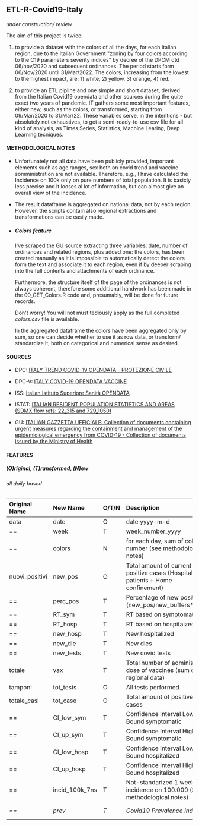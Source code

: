 ## ETL-R-Covid19-Italy
*under construction/ review*

The aim of this project is twice: 

1. to provide a dataset with the colors of all the days, for each Italian region, due to the Italian Government "zoning by four colors according to the C19 parameters severity indices" by decree of the DPCM dtd 06/nov/2020 and subsequent ordinances. The period starts form 06/Nov/2020 until 31/Mar/2022. The colors, increasing from the lowest to the highest impact, are: 1) white, 2) yellow, 3) orange, 4) red.

2. to provide an ETL pipline and one simple and short dataset, derived from the Italian Covid19 opendata and other sources during the quite exact two years of pandemic. IT gathers some most important features, either new, such as the colors, or transformed, starting from 09/Mar/2020 to 31/Mar/22.
These variables serve, in the intentions - but absolutely not exhaustives, to get a semi-ready-to-use csv file for all kind of analysis, as Times Series, Statistics, Machine Learing, Deep Learning tecniques.


#### **METHODOLOGICAL NOTES**

- Unfortunately not all data have been publicly provided, important elements such as age ranges, sex both on covid trend and vaccine somministration are not available. Therefore, e.g., I have calculated the Incidence on 100k only on pure numbers of total population. It is basicly less precise and it looses al lot of information, but can almost give an overall view of the incidence.

- The result dataframe is aggregated on national data, not by each region. However, the scripts contain also regional extractions and transformations can be easily made.

- #####  **Colors** feature

  I've scraped the GU source extracting three variables: date, number of ordinances and related regions, plus added one: the colors,  has been created manually as it is impossible to automatically detect the colors form the text and associate it to each region, even if by deeper scraping into the full contents and attachments of each ordinance.

  Furthermore, the structure itself of the page of the ordinances is not always coherent, therefore some additional handwork has been made in the 00_GET_Colors.R code and, presumably, will be done for future records.

  Don't worry! You will not must tediously apply as the full completed *colors.csv* file is  available.

  In the aggregated dataframe the colors have been aggregated only by sum, so one can decide whether to use it as row data, or transform/ standardize it, both on categorical and numerical sense as desired.


#### **SOURCES**

- DPC: [ITALY TREND COVID-19 OPENDATA - PROTEZIONE CIVILE](https://github.com/pcm-dpc/COVID-19/blob/master/dati-andamento-covid19-italia.md)

- DPC-V: [ITALY COVID-19 OPENDATA VACCINE](https://github.com/italia/covid19-opendata-vaccini/blob/master/README.md)

- ISS: [Italian Istituto Superiore Sanità OPENDATA](https://www.epicentro.iss.it/coronavirus/sars-cov-2-sorveglianza-dati)

- ISTAT: [ITALIAN RESIDENT POPULATION STATISTICS AND AREAS (SDMX flow refs: 22_315 and 729_1050)](http://dati.istat.it/)

- GU: [ITALIAN GAZZETTA UFFICIALE: Collection of documents containing urgent measures regarding the containment and management of the epidemiological emergency from COVID-19 - Collection of documents issued by the Ministry of Health](https://www.gazzettaufficiale.it/attiAssociati/1?areaNode=17)


#### **FEATURES**
##### **(O)riginal, (T)ransformed, (N)ew**
###### *all daily based*

| Original Name| New Name | O/T/N | Description | Source | Type |
| :----------- | :----------- | :----------- | :------------- | :----------- | :----------- |
| data | date | O | date yyyy-m-d | == | date |
| == | week | T | week_number_yyyy | == | chr |
| == | colors | N | for each day, sum of color number (see methodological notes) | GU | int |
| nuovi_positivi | new_pos | O | Total amount of current positive cases (Hospitalised patients + Home confinement) | DPC | int |
| == | perc_pos | T | Percentage of new positives (new_pos/new_buffers*100) | DPC | dbl |
| == | RT_sym | T | RT based on symptomatics | ISS | dbl |
| == | RT_hosp | T | RT based on hospitaized | DPC | dbl |
| == | new_hosp | T | New hospitalized | DPC | int |
| == | new_die | T | New dies | DPC | int |
| == | new_tests | T | New covid tests | DPC | int |
| totale | vax | T | Total number of administred dose of vaccines (sum of all regional data)  | DPC-V | int |
| tamponi | tot_tests | O | All tests performed | DPC | int |
| totale_casi | tot_case | O | Total amount of positive cases | DPC | int |
| == | CI_low_sym | T | Confidence Interval Low Bound symptomatic | ISS | dbl |
| == | CI_up_sym | T | Confidence Interval High Bound symptomatic | ISS | dbl |
| == | CI_low_hosp | T | Confidence Interval Low Bound hospitalized | DPC | dbl |
| == | CI_up_hosp | T | Confidence Interval High Bound hospitalized | DPC | dbl |
| == | incid_100k_7ns | T | Not-standarized 1 week incidence on 100.000 (See methodological notes) | DPC, ISTAT | dbl |
| *==* | *prev* | *T* | *Covid19 Prevalence Index* | *under cosntruction* |

